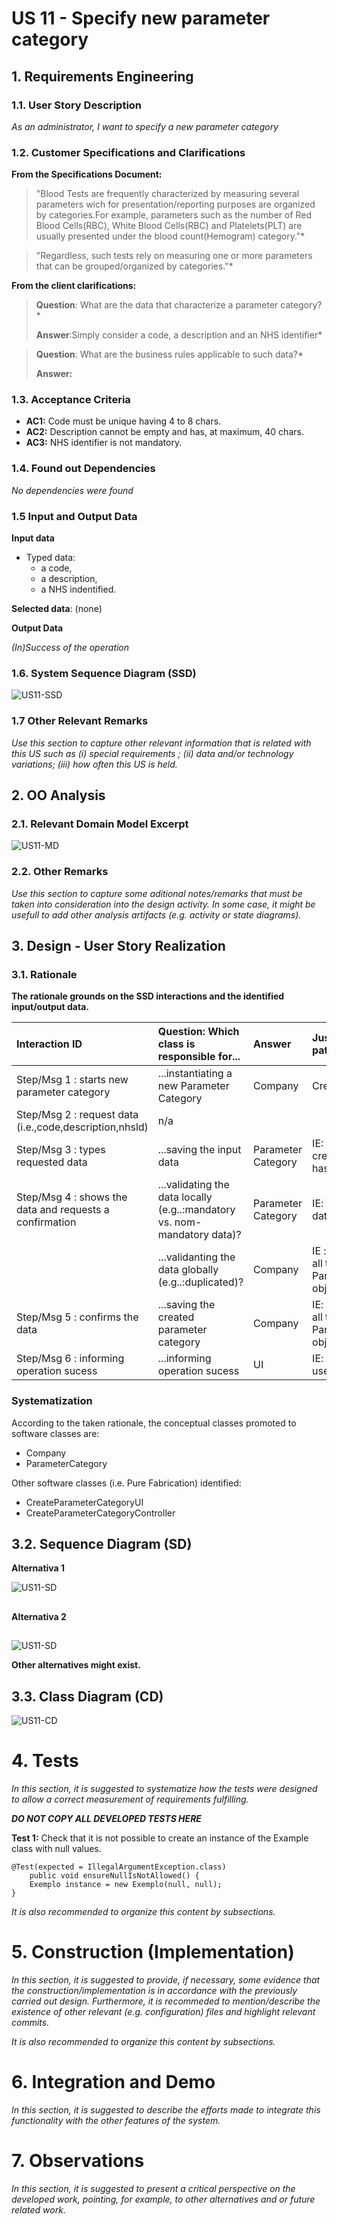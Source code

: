 # US 11 - Specify new parameter category

## 1. Requirements Engineering

### 1.1. User Story Description

*As an administrator, I want to specify a new parameter category*

### 1.2. Customer Specifications and Clarifications 

**From the Specifications Document:**

>"Blood Tests are frequently characterized by measuring several parameters wich for presentation/reporting purposes are organized by categories.For example, parameters such as the number of Red Blood Cells(RBC), White Blood Cells(RBC) and Platelets(PLT) are usually presented under the blood count(Hemogram) category."*

>"Regardless, such tests rely on measuring one or more parameters that can be grouped/organized by categories."*

**From the client clarifications:**

>**Question**: What are the data that characterize a parameter category?*
>
>**Answer**:Simply consider a code, a description and an NHS identifier*


>**Question**: What are the business rules applicable to such data?*
>
>**Answer:**

### 1.3. Acceptance Criteria

* **AC1:** Code must be unique having 4 to 8 chars.
* **AC2:** Description cannot be empty and has, at maximum, 40 chars.
* **AC3:** NHS identifier is not mandatory.

### 1.4. Found out Dependencies

*No dependencies were found*

### 1.5 Input and Output Data

**Input data**

* Typed data:
    * a code,
    * a description,
    * a NHS indentified.
    
**Selected data**: (none) 

**Output Data**

*(In)Success of the operation*

### 1.6. System Sequence Diagram (SSD)

![US11-SSD](US11_SSD.svg)


### 1.7 Other Relevant Remarks

*Use this section to capture other relevant information that is related with this US such as (i) special requirements ; (ii) data and/or technology variations; (iii) how often this US is held.* 


## 2. OO Analysis

### 2.1. Relevant Domain Model Excerpt

![US11-MD](US11_MD.svg)

### 2.2. Other Remarks

*Use this section to capture some aditional notes/remarks that must be taken into consideration into the design activity. In some case, it might be usefull to add other analysis artifacts (e.g. activity or state diagrams).* 



## 3. Design - User Story Realization 

### 3.1. Rationale

**The rationale grounds on the SSD interactions and the identified input/output data.**

| Interaction ID | Question: Which class is responsible for... | Answer  | Justification (with patterns)  |
|:-------------  |:--------------------- |:------------|:---------------------------- |
| Step/Msg 1 : starts new parameter category		 |	...instantiating a new Parameter Category		 |  Company           |      Creator: R1/2                        |
| Step/Msg 2 : request data (i.e.,code,description,nhsld) 		 | n/a							 |             |                              |
| Step/Msg 3 : types requested data  		 |		...saving the input data					 | Parameter Category            |      IE: The object created in step 1 has its own data                        |
| Step/Msg 4 : shows the data and requests a confirmation  		 |	...validating the data locally (e.g..:mandatory vs. nom-mandatory data)?						 |   Parameter Category          |    IE: knows its own data                          |
|  	 |	...validanting the data globally (e.g..:duplicated)?		 |  Company           |      IE : adopts/records all the ParameterCategory objects                       |
| Step/Msg 5 : confirms the data		 | ...saving the created parameter category							 |  Company           |  IE: adopts/records all the ParameterCategory objects                            |
| Step/Msg 6 : informing operation sucess	 | 	...informing operation sucess			 |  UI	         |    IE: responible for user interaction                           |              

### Systematization ##

According to the taken rationale, the conceptual classes promoted to software classes are: 

 * Company
 * ParameterCategory

Other software classes (i.e. Pure Fabrication) identified: 
 * CreateParameterCategoryUI
 * CreateParameterCategoryController

## 3.2. Sequence Diagram (SD)

**Alternativa 1**

![US11-SD](US11_SD.svg)

##

**Alternativa 2**

##

![US11-SD](US11_V2_SD.svg)

**Other alternatives might exist.**

## 3.3. Class Diagram (CD)

![US11-CD](US11_CD.svg)

# 4. Tests 
*In this section, it is suggested to systematize how the tests were designed to allow a correct measurement of requirements fulfilling.* 

**_DO NOT COPY ALL DEVELOPED TESTS HERE_**

**Test 1:** Check that it is not possible to create an instance of the Example class with null values. 

	@Test(expected = IllegalArgumentException.class)
		public void ensureNullIsNotAllowed() {
		Exemplo instance = new Exemplo(null, null);
	}

*It is also recommended to organize this content by subsections.* 

# 5. Construction (Implementation)

*In this section, it is suggested to provide, if necessary, some evidence that the construction/implementation is in accordance with the previously carried out design. Furthermore, it is recommeded to mention/describe the existence of other relevant (e.g. configuration) files and highlight relevant commits.*

*It is also recommended to organize this content by subsections.* 

# 6. Integration and Demo 

*In this section, it is suggested to describe the efforts made to integrate this functionality with the other features of the system.*


# 7. Observations

*In this section, it is suggested to present a critical perspective on the developed work, pointing, for example, to other alternatives and or future related work.*





